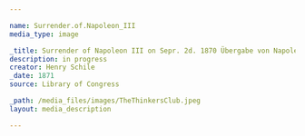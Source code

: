 ```yaml
---

name: Surrender.of.Napoleon_III
media_type: image

_title: Surrender of Napoleon III on Sepr. 2d. 1870 Übergabe von Napoleon III
description: in progress
creator: Henry Schile
_date: 1871
source: Library of Congress

_path: /media_files/images/TheThinkersClub.jpeg 
layout: media_description

---
```

